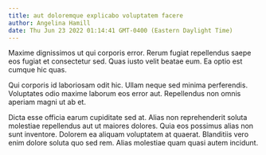 ```yaml
---
title: aut doloremque explicabo voluptatem facere
author: Angelina Hamill
date: Thu Jun 23 2022 01:14:41 GMT-0400 (Eastern Daylight Time)
---
```

Maxime dignissimos ut qui corporis error. Rerum fugiat repellendus saepe eos fugiat et consectetur sed. Quas iusto velit beatae eum. Ea optio est cumque hic quas.

 Qui corporis id laboriosam odit hic. Ullam neque sed minima perferendis. Voluptates odio maxime laborum eos error aut. Repellendus non omnis aperiam magni ut ab et.

 Dicta esse officia earum cupiditate sed at. Alias non reprehenderit soluta molestiae repellendus aut ut maiores dolores. Quia eos possimus alias non sunt inventore. Dolorem ea aliquam voluptatem at quaerat. Blanditiis vero enim dolore soluta quo sed rem. Alias molestiae quam quasi autem incidunt.